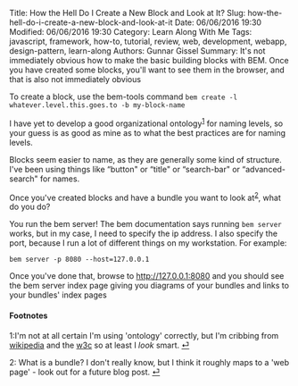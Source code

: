 Title: How the Hell Do I Create a New Block and Look at It?
Slug: how-the-hell-do-i-create-a-new-block-and-look-at-it
Date: 06/06/2016 19:30
Modified: 06/06/2016 19:30
Category: Learn Along With Me
Tags: javascript, framework, how-to, tutorial, review, web, development, webapp, design-pattern, learn-along
Authors: Gunnar Gissel
Summary: It's not immediately obvious how to make the basic building blocks with BEM.  Once you have created some blocks, you'll want to see them in the browser, and that is also not immediately obvious

To create a block, use the bem-tools command `bem create -l whatever.level.this.goes.to -b my-block-name`

I have yet to develop a good organizational ontology<a id="bem-new-blocks-1-b"></a><sup>[1](#bem-new-blocks-1)</sup> for naming levels, so your guess is as good as mine as to what the best practices are for naming levels.

Blocks seem easier to name, as they are generally some kind of structure.  I've been using things like “button" or “title" or “search-bar" or “advanced-search" for names.

Once you've created blocks and have a bundle you want to look at<a id="bem-new-blocks-2-b"></a><sup>[2](#bem-new-blocks-2)</sup>, what do you do?

You run the bem server!  The bem documentation says running `bem server` works, but in my case, I need to specify the ip address.  I also specify the port, because I run a lot of different things on my workstation.  For example:

`bem server -p 8080 --host=127.0.0.1`

Once you've done that, browse to http://127.0.0.1:8080 and you should see the bem server index page giving you diagrams of your bundles and links to your bundles' index pages

#### Footnotes

<a id="bem-new-blocks-1">1:</a>I'm not at all certain I'm using 'ontology' correctly, but I'm cribbing from [wikipedia](https://en.wikipedia.org/wiki/Ontology) and the [w3c](https://www.w3.org/TR/vocab-org/) so at least I *look* smart. [⏎](#bem-new-blocks-1-b)

<a id="bem-new-blocks-2">2:</a> What is a bundle?  I don't really know, but I think it roughly maps to a 'web page' - look out for a future blog post. [⏎](#bem-new-blocks-2-b)

